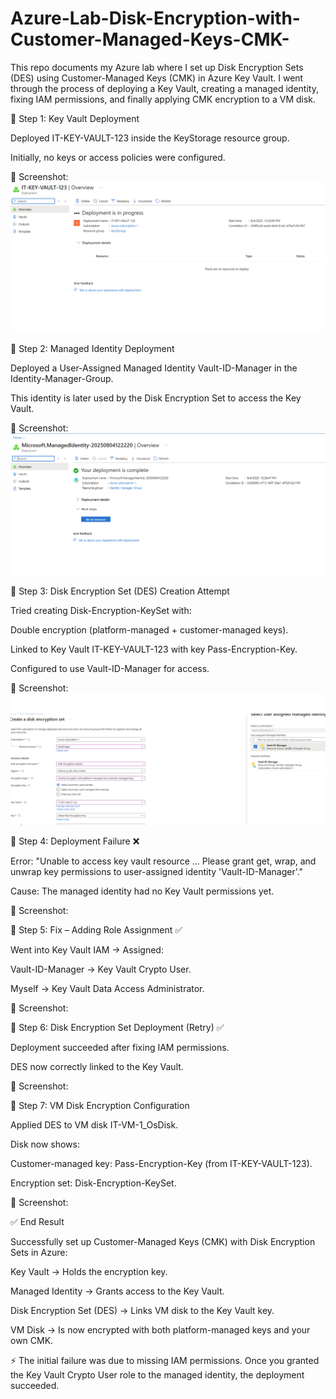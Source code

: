 # Azure-Lab-Disk-Encryption-with-Customer-Managed-Keys-CMK-
This repo documents my Azure lab where I set up Disk Encryption Sets (DES) using Customer-Managed Keys (CMK) in Azure Key Vault.  I went through the process of deploying a Key Vault, creating a managed identity, fixing IAM permissions, and finally applying CMK encryption to a VM disk.

🔹 Step 1: Key Vault Deployment

Deployed IT-KEY-VAULT-123 inside the KeyStorage resource group.

Initially, no keys or access policies were configured.

📸 Screenshot:
![Step 1](./Images/1.png)

🔹 Step 2: Managed Identity Deployment

Deployed a User-Assigned Managed Identity Vault-ID-Manager in the Identity-Manager-Group.

This identity is later used by the Disk Encryption Set to access the Key Vault.

📸 Screenshot:
![Step 2](./Images/2.png)

🔹 Step 3: Disk Encryption Set (DES) Creation Attempt

Tried creating Disk-Encryption-KeySet with:

Double encryption (platform-managed + customer-managed keys).

Linked to Key Vault IT-KEY-VAULT-123 with key Pass-Encryption-Key.

Configured to use Vault-ID-Manager for access.

📸 Screenshot:
![Step 3](./Images/3.png)

🔹 Step 4: Deployment Failure ❌

Error:
"Unable to access key vault resource … Please grant get, wrap, and unwrap key permissions to user-assigned identity 'Vault-ID-Manager'."

Cause: The managed identity had no Key Vault permissions yet.

📸 Screenshot:
[](./Images/error_4.png)

🔹 Step 5: Fix – Adding Role Assignment ✅

Went into Key Vault IAM → Assigned:

Vault-ID-Manager → Key Vault Crypto User.

Myself → Key Vault Data Access Administrator.

📸 Screenshot:
[](./Images/5.png)

🔹 Step 6: Disk Encryption Set Deployment (Retry) ✅

Deployment succeeded after fixing IAM permissions.

DES now correctly linked to the Key Vault.

📸 Screenshot:
[](./Images/successful_6.png)

🔹 Step 7: VM Disk Encryption Configuration

Applied DES to VM disk IT-VM-1_OsDisk.

Disk now shows:

Customer-managed key: Pass-Encryption-Key (from IT-KEY-VAULT-123).

Encryption set: Disk-Encryption-KeySet.

📸 Screenshot:
[](./Images/7_change_successful.png)

✅ End Result

Successfully set up Customer-Managed Keys (CMK) with Disk Encryption Sets in Azure:

Key Vault → Holds the encryption key.

Managed Identity → Grants access to the Key Vault.

Disk Encryption Set (DES) → Links VM disk to the Key Vault key.

VM Disk → Is now encrypted with both platform-managed keys and your own CMK.

⚡ The initial failure was due to missing IAM permissions. Once you granted the Key Vault Crypto User role to the managed identity, the deployment succeeded.

